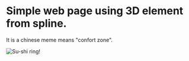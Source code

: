 # Simple web page using 3D element from spline.

It is a chinese meme means "confort zone".


![Su-shi ring!](/src/ring.PNG")
